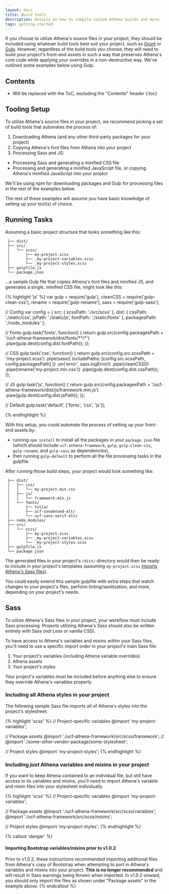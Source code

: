 ```yaml
---
layout: docs
title: Build tools
description: Details on how to compile custom Athena builds and more.
tags: getting-started
---
```


If you choose to utilize Athena's source files in your project, they should be included using whatever build tools best suit your project, such as [Grunt](http://gruntjs.com/) or [Gulp](http://gulpjs.com/). However, regardless of the build tools you choose, they will need to build your project's front-end assets in such a way that preserves Athena's core code while applying your overrides in a non-destructive way. We've outlined some examples below using Gulp.


## Contents

* Will be replaced with the ToC, excluding the "Contents" header
{:toc}


## Tooling Setup

To utilize Athena's source files in your project, we recommend picking a set of build tools that automates the process of:
1. Downloading Athena (and any other third-party packages for your project)
2. Copying Athena's font files from Athena into your project
3. Processing Sass and JS:
  - Processing Sass and generating a minified CSS file
  - Processing and generating a minified JavaScript file, or copying Athena's minified JavaScript into your project

We'll be using npm for downloading packages and Gulp for processing files in the rest of the examples below.

The rest of these examples will assume you have basic knowledge of setting up your tool(s) of choice.

## Running Tasks

Assuming a basic project structure that looks something like this:
<pre><code class="nohighlight"> ├── dist/
 ├── src/
 │   └── scss/
 │       ├── my-project.scss
 │       ├── _my-project-variables.scss
 │       └── _my-project-styles.scss
 ├── gulpfile.js
 └── package.json
</code></pre>

...a sample Gulp file that copies Athena's font files and minified JS, and generates a single, minified CSS file, might look like this:

{% highlight 'js' %}
var gulp = require('gulp'),
  cleanCSS = require('gulp-clean-css'),
  rename = require('gulp-rename'),
  sass = require('gulp-sass');

// Config
var config = {
  src: {
    scssPath: './src/scss'
  },
  dist: {
    cssPath:  './static/css',
    jsPath:   './static/js',
    fontPath: './static/fonts'
  },
  packagesPath: './node_modules'
};

// Fonts
gulp.task('fonts', function() {
  return gulp.src(config.packagesPath + '/ucf-athena-framework/dist/fonts/**/*')
    .pipe(gulp.dest(config.dist.fontPath));
});

// CSS
gulp.task('css', function() {
  return gulp.src(config.src.scssPath + '/my-project.scss')
    .pipe(sass({
      includePaths: [config.src.scssPath, config.packagesPath]
    })
      .on('error', sass.logError))
    .pipe(cleanCSS())
    .pipe(rename('my-project.min.css'))
    .pipe(gulp.dest(config.dist.cssPath));
});

// JS
gulp.task('js', function() {
  return gulp.src(config.packagesPath + '/ucf-athena-framework/dist/js/framework.min.js')
    .pipe(gulp.dest(config.dist.jsPath));
});

// Default
gulp.task('default', ['fonts', 'css', 'js']);

{% endhighlight %}

With this setup, you could automate the process of setting up your front-end assets by:
- running `npm install` to install all the packages in your `package.json` file (which should include `ucf-athena-framework`, `gulp`, `gulp-clean-css`, `gulp-rename`, and `gulp-sass` as dependencies),
- then running `gulp-default` to perform all the file processing tasks in the gulpfile.

After running those build steps, your project would look something like:

<pre><code class="nohighlight"> ├── dist/
 │   ├── css/
 │   │   └── my-project.min.css
 │   ├── js/
 │   │   └── framework.min.js
 │   └── fonts/
 │       ├── tulia/
 │       ├── ucf-condensed-alt/
 │       └── ucf-sans-serif-alt/
 ├── node_modules/
 ├── src/
 │   └── scss/
 │       ├── my-project.scss
 │       ├── _my-project-variables.scss
 │       └── _my-project-styles.scss
 ├── gulpfile.js
 └── package.json
</code></pre>

The generated files in your project's `/dist/` directory would then be ready to include in your project's templates (assuming `my-project.scss` [imports Athena's Sass files](#sass)).

You could easily extend this sample gulpfile with extra steps that watch changes to your project's files, perform linting/sanitization, and more, depending on your project's needs.

## Sass

To utilize Athena's Sass files in your project, your workflow must include Sass processing. Projects utilizing Athena's Sass should also be written entirely with Sass (not Less or vanilla CSS).

To have access to Athena's variables and mixins within your Sass files, you'll need to use a specific import order in your project's main Sass file:
1. Your project's variables (including Athena variable overrides)
2. Athena assets
3. Your project's styles

Your project's variables _must_ be included before anything else to ensure they override Athena's variables properly.

### Including all Athena styles in your project

The following sample Sass file imports _all_ of Athena's styles into the project's stylesheet:

{% highlight 'scss' %}
// Project-specific variables
@import 'my-project-variables';

// Package assets
@import './ucf-athena-framework/src/scss/framework';
// @import './some-other-vendor-package/some-stylesheet';

// Project styles
@import 'my-project-styles';
{% endhighlight %}

### Including _just_ Athena variables and mixins in your project

If you want to keep Athena contained to an individual file, but still have access to its variables and mixins, you'll need to import Athena's variable and mixin files into your stylesheet individually.

{% highlight 'scss' %}
// Project-specific variables
@import 'my-project-variables';

// Package assets
@import './ucf-athena-framework/src/scss/variables';
@import './ucf-athena-framework/src/scss/mixins';

// Project styles
@import 'my-project-styles';
{% endhighlight %}

{% callout 'danger' %}
#### Importing Bootstrap variables/mixins prior to v1.0.2
Prior to v1.0.2, these instructions recommended importing additional files from Athena's copy of Bootstrap when attempting to port in Athena's variables and mixins into your project.  **This is no longer recommended** and will result in Sass warnings being thrown when imported.  In v1.0.2 onward, you should only import the files as shown under "Package assets" in the example above.
{% endcallout %}
